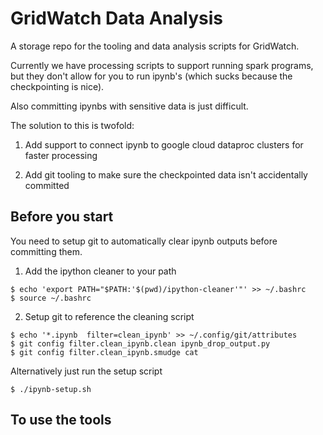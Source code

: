GridWatch Data Analysis
=======================

A storage repo for the tooling and data analysis scripts for GridWatch.

Currently we have processing scripts to support running spark programs, but they
don't allow for you to run ipynb's (which sucks because the checkpointing is nice).

Also committing ipynbs with sensitive data is just difficult.

The solution to this is twofold:

1) Add support to connect ipynb to google cloud dataproc clusters for faster processing

2) Add git tooling to make sure the checkpointed data isn't accidentally committed

## Before you start

You need to setup git to automatically clear ipynb outputs before committing them.

1) Add the ipython cleaner to your path

```
$ echo 'export PATH="$PATH:'$(pwd)/ipython-cleaner'"' >> ~/.bashrc
$ source ~/.bashrc
```

2) Setup git to reference the cleaning script

```
$ echo '*.ipynb  filter=clean_ipynb' >> ~/.config/git/attributes
$ git config filter.clean_ipynb.clean ipynb_drop_output.py
$ git config filter.clean_ipynb.smudge cat
```

Alternatively just run the setup script

```
$ ./ipynb-setup.sh
```

## To use the tools



